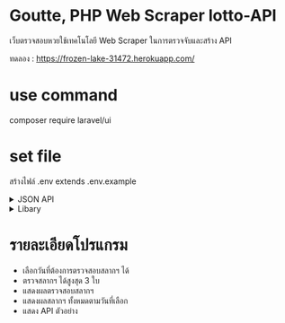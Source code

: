 # Goutte, PHP Web Scraper lotto-API
เว็บตรวจสอบหวยใช้เทคโนโลยี Web Scraper ในการตรวจจับและสร้าง API

ทดลอง : https://frozen-lake-31472.herokuapp.com/
# use command

composer require laravel/ui

# set file

สร้างไฟล์ .env extends .env.example


<details>
<summary>JSON API</summary>
<br>
The API is based on HTTPS requests and JSON responses. The stable HTTPS endpoint: https://news.sanook.com/lotto/

</details>

<details>
<summary>Libary</summary>
<br> - Jquery
<br> - Goutte

</details>

# รายละเอียดโปรแกรม

  - เลือกวันที่ต้องการตรวจสอบสลากฯ ได้
  - ตรวจสลากฯ ได้สูงสุด 3 ใบ
  - แสดงผลตรวจสอบสลากฯ
  - แสดงผลสลากฯ ทั้งหมดตามวันที่เลือก
  - แสดง API ตัวอย่าง
